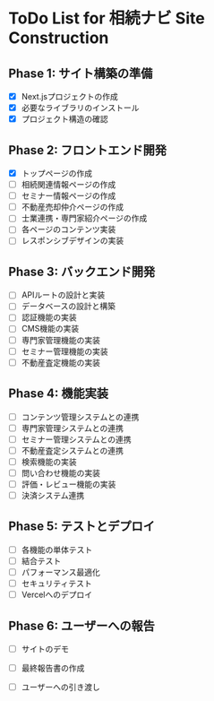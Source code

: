 # ToDo List for 相続ナビ Site Construction

## Phase 1: サイト構築の準備
- [x] Next.jsプロジェクトの作成
- [x] 必要なライブラリのインストール
- [x] プロジェクト構造の確認

## Phase 2: フロントエンド開発
- [x] トップページの作成
- [ ] 相続関連情報ページの作成
- [ ] セミナー情報ページの作成
- [ ] 不動産売却仲介ページの作成
- [ ] 士業連携・専門家紹介ページの作成
- [ ] 各ページのコンテンツ実装
- [ ] レスポンシブデザインの実装

## Phase 3: バックエンド開発
- [ ] APIルートの設計と実装
- [ ] データベースの設計と構築
- [ ] 認証機能の実装
- [ ] CMS機能の実装
- [ ] 専門家管理機能の実装
- [ ] セミナー管理機能の実装
- [ ] 不動産査定機能の実装

## Phase 4: 機能実装
- [ ] コンテンツ管理システムとの連携
- [ ] 専門家管理システムとの連携
- [ ] セミナー管理システムとの連携
- [ ] 不動産査定システムとの連携
- [ ] 検索機能の実装
- [ ] 問い合わせ機能の実装
- [ ] 評価・レビュー機能の実装
- [ ] 決済システム連携

## Phase 5: テストとデプロイ
- [ ] 各機能の単体テスト
- [ ] 結合テスト
- [ ] パフォーマンス最適化
- [ ] セキュリティテスト
- [ ] Vercelへのデプロイ

## Phase 6: ユーザーへの報告
- [ ] サイトのデモ
- [ ] 最終報告書の作成
- [ ] ユーザーへの引き渡し

